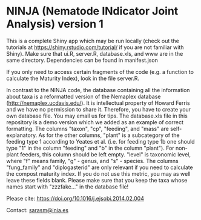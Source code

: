 # NINJA (Nematode INdicator Joint Analysis) version 1

This is a complete Shiny app which may be run locally (check out the tutorials at https://shiny.rstudio.com/tutorial/ if you are not familiar with Shiny). Make sure that ui.R, server.R, database.xls, and www are in the same directory. Dependencies can be found in manifest.json

If you only need to access certain fragments of the code (e.g. a function to calculate the Maturity Index), look in the file server.R.

In contrast to the NINJA code, the database containing all the information about taxa is a reformatted version of the Nemaplex database (http://nemaplex.ucdavis.edu/). It is intellectual property of Howard Ferris and we have no permission to share it. Therefore, you have to create your own database file. You may email us for tips. The database.xls file in this repository is a demo version which we added as an example of correct formatting. The columns "taxon", "cp", "feeding", and "mass" are self-explanatory. As for the other columns, "plant" is a subcategory of the feeding type 1 according to Yeates et al. (i.e. for feeding type 1b one should type "1" in the column "feeding" and "b" in the column "plant"). For non-plant feeders, this column should be left empty. "level" is taxonomic level, where "f" means family, "g" - genus, and "s" - species. The columns "fung_family" and "diplogasterid" are only relevant if you need to calculate the compost maturity index. If you do not use this metric, you may as well leave these fields blank. Please make sure that you keep the taxa whose names start with "zzzfake..." in the database file!

Please cite: https://doi.org/10.1016/j.ejsobi.2014.02.004

Contact: sarasm@inia.es
